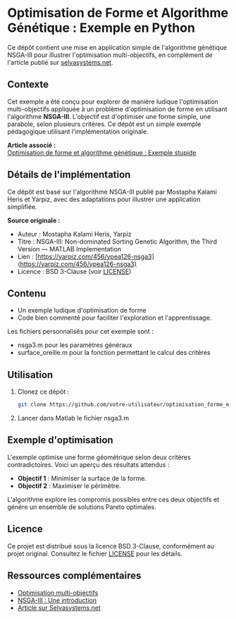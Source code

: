 
# Optimisation de Forme et Algorithme Génétique : Exemple en Python

Ce dépôt contient une mise en application simple de l'algorithme génétique NSGA-III pour illustrer l'optimisation multi-objectifs, en complément de l'article publié sur [selvasystems.net](https://selvasystems.net/optimisation-de-forme-et-algorithme-genetique-et-exemple-stupide).

## Contexte

Cet exemple a été conçu pour explorer de manière ludique l'optimisation multi-objectifs appliquée à un problème d'optimisation de forme en utilisant l'algorithme **NSGA-III**. 
L'objectif est d'optimiser une forme simple, une parabole, selon plusieurs critères. Ce dépôt est un simple exemple pédagogique utilisant l'implémentation originale.

**Article associé :**  
[Optimisation de forme et algorithme génétique : Exemple stupide](https://selvasystems.net/optimisation-de-forme-et-algorithme-genetique-et-exemple-stupide)

## Détails de l'implémentation

Ce dépôt est basé sur l'algorithme NSGA-III publié par Mostapha Kalami Heris et Yarpiz, avec des adaptations pour illustrer une application simplifiée.

**Source originale :**
- Auteur : Mostapha Kalami Heris, Yarpiz
- Titre : NSGA-III: Non-dominated Sorting Genetic Algorithm, the Third Version — MATLAB Implementation
- Lien : [https://yarpiz.com/456/ypea126-nsga3](https://yarpiz.com/456/ypea126-nsga3)
- Licence : BSD 3-Clause (voir [LICENSE](./LICENSE))

## Contenu

- Un exemple ludique d'optimisation de forme
- Code bien commenté pour faciliter l'exploration et l'apprentissage.

Les fichiers personnalisés pour cet exemple sont : 
- nsga3.m pour les paramètres généraux
- surface_oreille.m pour la fonction permettant le calcul des critères

## Utilisation

1. Clonez ce dépôt :
   ```bash
   git clone https://github.com/votre-utilisateur/optimisation_forme_exemple_NSGAIII.git
   ```
2. Lancer dans Matlab le fichier nsga3.m

## Exemple d'optimisation

L'exemple optimise une forme géométrique selon deux critères contradictoires. Voici un aperçu des résultats attendus :

- **Objectif 1** : Minimiser la surface de la forme.
- **Objectif 2** : Maximiser le périmètre.

L'algorithme explore les compromis possibles entre ces deux objectifs et génère un ensemble de solutions Pareto optimales.

## Licence

Ce projet est distribué sous la licence BSD 3-Clause, conformément au projet original. Consultez le fichier [LICENSE](./LICENSE) pour les détails.

## Ressources complémentaires

- [Optimisation multi-objectifs](https://en.wikipedia.org/wiki/Multi-objective_optimization)
- [NSGA-III : Une introduction](https://yarpiz.com/456/ypea126-nsga3)
- [Article sur Selvasystems.net](https://selvasystems.net/optimisation-de-forme-et-algorithme-genetique-et-exemple-stupide)
